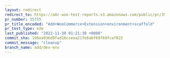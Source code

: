 ```yaml
---
layout: redirect
redirect_to: https://a8c-woo-test-reports.s3.amazonaws.com/public/pr/35755/e2e/index.html
pr_number: 35755
pr_title_encoded: "Add+WooCommerce+Extension+environment+scaffold"
pr_test_type: e2e
last_published: "2022-11-30 01:21:30 +0000"
commit_sha: 196ea936d9fad16cceea21fe6abf69f69fcaf022
commit_message: "cleanup"
branch_name: add/dev-env
---
```

